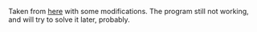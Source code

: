Taken from [here](https://github.com/thegreat1411vrishank/how-to-make-a-car-rental-system-using-c--) with some modifications. The program still not working, and will try to solve it later, probably.